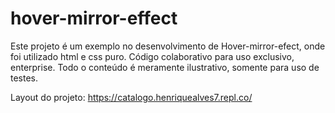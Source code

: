 # hover-mirror-effect
Este projeto é um exemplo no desenvolvimento de Hover-mirror-efect, onde foi utilizado html e css puro. Código colaborativo para uso exclusivo, enterprise.
Todo o conteúdo é meramente ilustrativo, somente para uso de testes.

Layout do projeto: https://catalogo.henriquealves7.repl.co/

